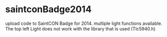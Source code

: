saintconBadge2014
=================
upload code to SaintCON Badge for 2014. multiple light functions available. 
The top left Light does not work with the library that is used (Tlc5940.h)
